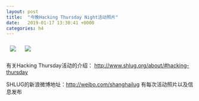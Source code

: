 ```yaml
---
layout: post
title:  "今晚Hacking Thursday Night活动照片"
date:   2019-01-17 13:30:41 +0000
categories: h4
---
```


[<img style='margin:10px;' src='/res2019q1/j117.h4/j117_2053_5000+08.1920p.jpg'>](/res2019q1/j117.h4/j117_2053_5000+08.JPG)
[<img style='margin:10px;' src='/res2019q1/j117.h4/j117_2054_0000+08.1920p.jpg'>](/res2019q1/j117.h4/j117_2054_0000+08.JPG)

有关Hacking Thursday活动的介绍：
http://www.shlug.org/about/#hacking-thursday

SHLUG的新浪微博地址：http://weibo.com/shanghailug 有每次活动照片以及信息发布


